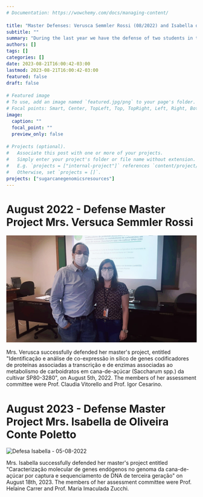 ```yaml
---
# Documentation: https://wowchemy.com/docs/managing-content/

title: "Master Defenses: Verusca Semmler Rossi (08/2022) and Isabella de Oliveira Conte Poletto (08/2023)"
subtitle: ""
summary: "During the last year we have the defense of two students in their master's working with genomics of sugarcane."
authors: []
tags: []
categories: []
date: 2023-08-21T16:00:42-03:00
lastmod: 2023-08-21T16:00:42-03:00
featured: false
draft: false

# Featured image
# To use, add an image named `featured.jpg/png` to your page's folder.
# Focal points: Smart, Center, TopLeft, Top, TopRight, Left, Right, BottomLeft, Bottom, BottomRight.
image:
  caption: ""
  focal_point: ""
  preview_only: false

# Projects (optional).
#   Associate this post with one or more of your projects.
#   Simply enter your project's folder or file name without extension.
#   E.g. `projects = ["internal-project"]` references `content/project/deep-learning/index.md`.
#   Otherwise, set `projects = []`.
projects: ["sugarcanegenomicsresources"]
---
```

# August 2022 - Defense Master Project Mrs. Versuca Semmler Rossi

![Defesa Verusca - 05-08-2022](DefesaVSR_082022.jpg "Defesa Verusca - 05-08-2022")

Mrs. Verusca successfully defended her master's project, entitled "Identificação e análise de co-expressão in sílico de genes codificadores de proteínas associadas a transcrição e de enzimas associadas ao metabolismo de carboidratos em cana-de-açúcar (Saccharum spp.) da cultivar SP80-3280", on August 5th, 2022. The members of her assessment committee were Prof. Claudia Vitorello and Prof. Igor Cesarino.

# August 2023 - Defense Master Project Mrs. Isabella de Oliveira Conte Poletto

![Defesa Isabella - 05-08-2022](DefesaIOCP_082022.jpg "Defesa Isabella - 05-08-2022")

Mrs. Isabella successfully defended her master's project entitled "Caracterização molecular de genes endógenos no genoma da cana-de-açúcar por captura e sequenciamento de DNA de terceira geração" on August 18th, 2023. The members of her assessment committee were Prof. Helaine Carrer and Prof. Maria Imaculada Zucchi.
